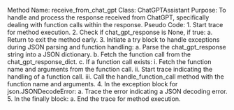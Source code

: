Method Name: receive_from_chat_gpt
Class: ChatGPTAssistant
Purpose: To handle and process the response received from ChatGPT, specifically dealing with function calls within the response.
Pseudo Code:
    1. Start trace for method execution.
    2. Check if chat_gpt_response is None, if true:
        a. Return to exit the method early.
    3. Initiate a try block to handle exceptions during JSON parsing and function handling:
        a. Parse the chat_gpt_response string into a JSON dictionary.
        b. Fetch the function call from the chat_gpt_response_dict.
        c. If a function call exists:
            i. Fetch the function name and arguments from the function call.
            ii. Start trace indicating the handling of a function call.
            iii. Call the handle_function_call method with the function name and arguments.
    4. In the exception block for json.JSONDecodeError:
        a. Trace the error indicating a JSON decoding error.
    5. In the finally block:
        a. End the trace for method execution.
